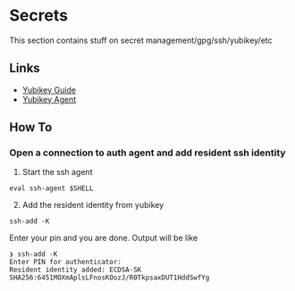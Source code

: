 # Secrets

This section contains stuff on secret management/gpg/ssh/yubikey/etc

## Links

* [Yubikey Guide](https://github.com/drduh/YubiKey-Guide)
* [Yubikey Agent](https://github.com/FiloSottile/yubikey-agent)


## How To

### Open a connection to auth agent and add resident ssh identity

1. Start the ssh agent

```
eval ssh-agent $SHELL
```

2. Add the resident identity from yubikey

```
ssh-add -K
```

Enter your pin and you are done. Output will be like

```
❯ ssh-add -K
Enter PIN for authenticator: 
Resident identity added: ECDSA-SK SHA256:6451MOXmAplsLFnosKOozJ/R0TkpsaxDUT1HddSwfYg
```


